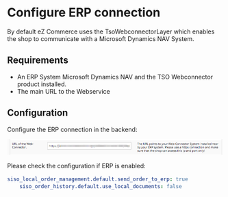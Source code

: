 # Configure ERP connection

By default eZ Commerce uses the TsoWebconnectorLayer which enables the shop to communicate with a Microsoft Dynamics NAV System.

## Requirements

- An ERP System Microsoft Dynamics NAV and the TSO Webconnector product installed.
- The main URL to the Webservice 

## Configuration

Configure the ERP connection in the backend:

![](../img/configure_erp.png)

Please check the configuration if ERP is enabled:

``` yaml
siso_local_order_management.default.send_order_to_erp: true
    siso_order_history.default.use_local_documents: false
```
